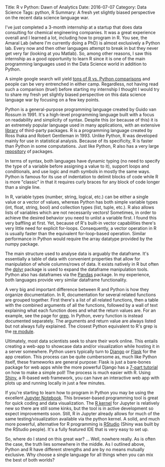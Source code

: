 Title: R v Python: Dawn of Analytics
Date: 2016-07-07
Category: Data Science
Tags: python, R
Summary: A fresh yet slightly biased perspective on the recent data science language war.

I've just completed a 3-month internship at a startup that does data consulting for chemical engineering companies. It was a great experience overall and I learned a lot, including how to program in R. You see, the Amaral Lab (where I'm currently doing a PhD) is almost exclusively a Python lab. Every now and then other languages attempt to break in but they never get very far (looking at you Matlab). So, among other reasons, I saw this internship as a good opportunity to learn R since it is one of the main programming languages used in the Data Science world in addition to Python.

A simple google search will yield [tons of R vs. Python comparisons](https://www.google.com/search?q=R+vs+python) and people can be very entrenched in either camp. Regardless, not having read such a comparison (true!) before starting my internship I thought I would try to share my fresh yet slightly biased perspective on this data science language war by focusing on a few key points.

Python is a general-purpose programming language created by Guido van Rossum in 1991. It's a high-level programming language built with a focus on readability and simplicity of syntax. Despite this (or because of this) it is an extremely popular language used in many applications, with an extensive [library](https://pypi.python.org/pypi) of third-party packages. R is a programming language created by Ross Ihaka and Robert Gentleman in 1993. Unlike Python, R was developed mainly for use in statistical analysis. Because of its specificity, R is faster than Python in some computations. Just like Python, R also has a very large [repository](https://cloud.r-project.org) of packages.

In terms of syntax, both languages have dynamic typing (no need to specify the type of a variable before assigning a value to it), support loops and conditionals, and use logic and math symbols in mostly the same ways. Python is famous for its use of indentation to delimit blocks of code while R is more "classic" in that it requires curly braces for any block of code longer than a single line.

In R, variable types (number, string, logical, etc.) can be either a single value or a vector of values, whereas Python has both simple variable types (int, float, string, bool) and collection types (list, tuple, etc.). R also allows lists of variables which are not necessarily vectors! Sometimes, in order to achieve the desired behavior you need to unlist a variable first. I found this very baffling at first. Yet, because of R's built-in vector capabilities there's very little need for explicit for-loops. Consequently, a vector operation in R is usually faster than the equivalent for-loop-based operation. Similar performance in Python would require the array datatype provided by the numpy package.

The main structure used to analyse data is arguably the dataframe. It's essentially a table of data with convenient properties that allow for manipulation of whole columns/rows of data. It exists natively in R but often the [dplyr](https://cran.rstudio.com/web/packages/dplyr/vignettes/introduction.html) package is used to expand the dataframe manipulation tools. Python also has dataframes via the [Pandas](http://pandas.pydata.org) package. In my experience, both languages provide very similar dataframe functionality.

A very big and important difference between R and Python is how they organize documentation. In R, documentation for several related functions are grouped together. First there's a list of all related functions, then a table with the combined arguments of all the functions, followed by a wall of text explaining what each function does and what the return values are. For an example, see the page for [grep](https://stat.ethz.ch/R-manual/R-devel/library/base/html/grep.html). In Python, every function is instead documented separately. The arguments and return value are always listed but not always fully explained. The closest Python equivalent to R's grep is the [re module](https://docs.python.org/3/library/re.html).

Ultimately, most data scientists seek to share their work online. This entails creating a web-app to showcase data and/or visualization while hosting it in a server somewhere. Python users typically turn to [Django](https://www.djangoproject.com) or [Flask](http://flask.pocoo.org) for the app creation. This process can be quite cumbersome as, much like Python itself, these frameworks are general purpose: Flask is just a bare-bones package for web apps while the more powerful Django has a [7-part tutorial](https://docs.djangoproject.com/en/1.9/intro/) on how to make a simple poll!
The process is much easier with R. Using [Shiny](http://shiny.rstudio.com), a R-based web framework, you can have an interactive web app with plots up and running locally in just a few minutes.

If you're starting to learn how to program in Python you may be using the excellent [Jupyter Notebook](http://jupyter.org). This browser-based programming tool is great for quick coding and data visualization. The [R kernel](https://irkernel.github.io) for Jupyter is relatively new so there are still some kinks, but the tool is in active development so expect improvements soon. Still, R in Jupyter already allows for much of the same testing/visualization available via the python kernel. A solid, and much more powerful, alternative for R programming is [RStudio](https://www.rstudio.com) (Shiny was built by the RStudio people). It's a fully featured IDE that is very easy to set up.

So, where do I stand on this great war? ... Well, nowhere really. As is often the case, the truth lies somewhere in the middle. As I outlined above, Python and R have different strengths and are by no means mutually exclusive. Why choose a single language for all things when you can mix the best of both worlds?
